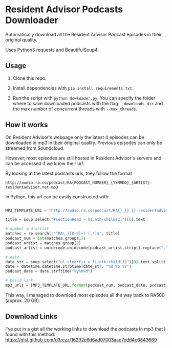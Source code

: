 # Resident Advisor Podcasts Downloader
Automatically download all the Resident Advisor Podcast episodes in their original quality.

Uses Python3 requests and BeautifulSoup4.

## Usage
1. Clone this repo.

2. Install dependencies with ```pip install requirements.txt```.

3.  Run the script with ```python dowloader.py```.
You can specify the folder where to save downloaded podcasts with the flag ```--downloads_dir``` and the max number of concurrent threads with ```--max_threads```.


## How it works
On Resident Advisor's webpage only the latest 4 episodes can be downloaded in mp3 in their original quality. Previous episodes can only be streamed from Soundcloud.

However, most episodes are still hosted in Resident Advisor's servers and can be accessed if we know their url. 

By looking at the latest podcasts urls, they follow the format

```
http://audio.ra.co/podcast/RA{PODCAST_NUMBER}_{YYMMDD}_{ARTIST}-residentadvisor.net.mp3
```

In Python, this url can be easily constructed with:

```python

MP3_TEMPLATE_URL = "http://audio.ra.co/podcast/RA{}_{}_{}-residentadvisor.net.mp3"

title = soup.select("#sectionHead > h1:nth-child(2)")[0].text  

# number and artist
matches = re.search(r"^RA\.([0-9]+) (.*)$", title)
podcast_num = int(matches.group(1))
podcast_artist = matches.group(2)
podcast_artist = unidecode.unidecode(podcast_artist.strip().replace(".", "").replace(" ", "-"))

# date
date_str = soup.select("ul.clearfix > li:nth-child(1)")[0].text.split("/")[1]
date = datetime.datetime.strptime(date_str, "%d %b %Y")
podcast_date = date.strftime("%y%m%d")

# build link
mp3_urls = [MP3_TEMPLATE_URL.format(podcast_num, podcast_date, podcast_artist)]
```

This way, I managed to download most episodes all the way back to RA500 (approx. 20 GB).

## Download Links
I've put in a gist all the working links to download the podcasts in mp3 that I found with this method:
https://gist.github.com/d3rezz/16292c8d6ad07003aae7edd4e6843669